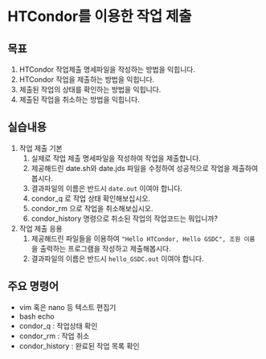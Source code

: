 # HTCondor를 이용한 작업 제출

## 목표
1. HTCondor 작업제출 명세파일을 작성하는 방법을 익힙니다.
1. HTCondor 작업을 제출하는 방법을 익힙니다.
1. 제출된 작업의 상태를 확인하는 방법을 익힙니다.
1. 제출된 작업을 취소하는 방법을 익힙니다.

## 실습내용
1. 작업 제출 기본
   1. 실제로 작업 제출 명세파일을 작성하여 작업을 제출합니다.
   1. 제공해드린 date.sh와 date.jds 파일을 수정하여 성공적으로 작업을 제출하여 봅시다.
   1. 결과파일의 이름은 반드시 ```date.out``` 이여야 합니다.
   1. condor_q 로 작업 상태 확인해보십시오. 
   1. condor_rm 으로 작업을 취소해보십시오.
   1. condor_history 명령으로 취소된 작업의 작업코드는 뭐입니까? 
1. 작업 제출 응용
   1. 제공해드린 파일들을 이용하여 ```"Hello HTCondor, Hello GSDC", 조원 이름```을 출력하는 프로그램을 작성하고 제출해봅시다.
   1. 결과파일의 이름은 반드시 ```hello_GSDC.out``` 이여야 합니다.

## 주요 명령어
* vim 혹은 nano 등 텍스트 편집기
* bash echo
* condor_q : 작업상태 확인
* condor_rm : 작업 취소
* condor_history : 완료된 작업 목록 확인

